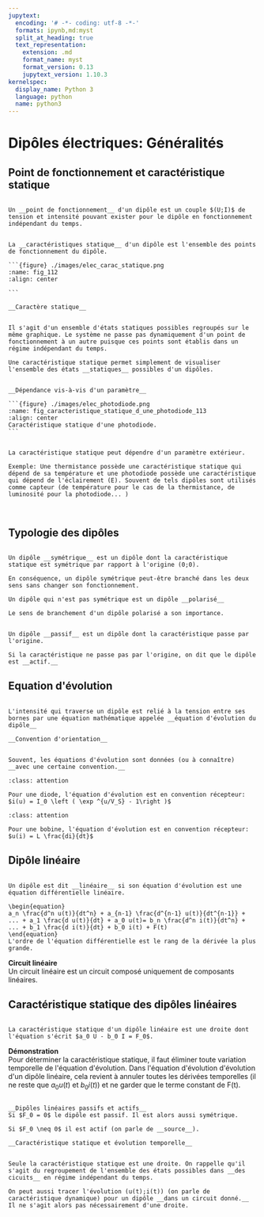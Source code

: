 ```yaml
---
jupytext:
  encoding: '# -*- coding: utf-8 -*-'
  formats: ipynb,md:myst
  split_at_heading: true
  text_representation:
    extension: .md
    format_name: myst
    format_version: 0.13
    jupytext_version: 1.10.3
kernelspec:
  display_name: Python 3
  language: python
  name: python3
---
```

# Dipôles électriques: Généralités

## Point de fonctionnement et caractéristique statique

````{important} __Définition : Point de fonctionnement__

Un __point de fonctionnement__ d'un dipôle est un couple $(U;I)$ de tension et intensité pouvant exister pour le dipôle en fonctionnement indépendant du temps.

````

````{important} __Définition : Caractéristique statique__

La __caractéristiques statique__ d'un dipôle est l'ensemble des points de fonctionnement du dipôle.

```{figure} ./images/elec_carac_statique.png
:name: fig_112
:align: center

```

````

````{attention}
__Caractère statique__


Il s'agit d'un ensemble d'états statiques possibles regroupés sur le même graphique. Le système ne passe pas dynamiquement d'un point de fonctionnement à un autre puisque ces points sont établis dans un régime indépendant du temps.

Une caractéristique statique permet simplement de visualiser l'ensemble des états __statiques__ possibles d'un dipôles.

````

````{dropdown} Remarque

__Dépendance vis-à-vis d'un paramètre__  

```{figure} ./images/elec_photodiode.png
:name: fig_caracteristique_statique_d_une_photodiode_113
:align: center
Caractéristique statique d'une photodiode.
```


La caractéristique statique peut dépendre d'un paramètre extérieur.

Exemple: Une thermistance possède une caractéristique statique qui dépend de sa température et une photodiode possède une caractéristique qui dépend de l'éclairement (E). Souvent de tels dipôles sont utilisés comme capteur (de température pour le cas de la thermistance, de luminosité pour la photodiode... )



````

## Typologie des dipôles

````{important} __Définition : Dipôle symétrique ou polarisé__

Un dipôle __symétrique__ est un dipôle dont la caractéristique statique est symétrique par rapport à l'origine (0;0).

En conséquence, un dipôle symétrique peut-être branché dans les deux sens sans changer son fonctionnement.

Un dipôle qui n'est pas symétrique est un dipôle __polarisé__

Le sens de branchement d'un dipôle polarisé a son importance.

````

````{important} __Définition : Dipôle passif ou actif__

Un dipôle __passif__ est un dipôle dont la caractéristique passe par l'origine.

Si la caractéristique ne passe pas par l'origine, on dit que le dipôle est __actif.__

````

## Equation d'évolution

````{important} __Définition : Equation d'évolution__

L'intensité qui traverse un dipôle est relié à la tension entre ses bornes par une équation mathématique appelée __équation d'évolution du dipôle__

````

````{attention}
__Convention d'orientation__


Souvent, les équations d'évolution sont données (ou à connaître) __avec une certaine convention.__

````

````{admonition} Exemple Equation d'évolution d'une diode
:class: attention

Pour une diode, l'équation d'évolution est en convention récepteur: $i(u) = I_0 \left ( \exp ^{u/V_S} - 1\right )$

````

````{admonition} Exemple Equation d'évolution d'une bobine
:class: attention

Pour une bobine, l'équation d'évolution est en convention récepteur: $u(i) = L \frac{di}{dt}$

````

## Dipôle linéaire

````{important} __Définition : Dipôle linéaire__

Un dipôle est dit __linéaire__ si son équation d'évolution est une équation différentielle linéaire.

\begin{equation}
a_n \frac{d^n u(t)}{dt^n} + a_{n-1} \frac{d^{n-1} u(t)}{dt^{n-1}} + ... + a_1 \frac{d u(t)}{dt} + a_0 u(t)= b_n \frac{d^n i(t)}{dt^n} + ... + b_1 \frac{d i(t)}{dt} + b_0 i(t) + F(t)
\end{equation}
L'ordre de l'équation différentielle est le rang de la dérivée la plus grande.

````


__Circuit linéaire__  
Un circuit linéaire est un circuit composé uniquement de composants linéaires.


## Caractéristique statique des dipôles linéaires

````{important} __Fondamental : Caractéristique statique des dipôles linéaires__

La caractéristique statique d'un dipôle linéaire est une droite dont l'équation s'écrit $a_0 U - b_0 I = F_0$.

````


__Démonstration__  
Pour déterminer la caractéristique statique, il faut éliminer toute variation temporelle de l'équation d'évolution. Dans l'équation d'évolution d'évolution d'un dipôle linéaire, cela revient à annuler toutes les dérivées temporelles (il ne reste que $a_0 u(t)$ et $b_0 i(t)$) et ne garder que le terme constant de F(t).


````{dropdown} Remarque

__Dipôles linéaires passifs et actifs__  
Si $F_0 = 0$ le dipôle est passif. Il est alors aussi symétrique.

Si $F_0 \neq 0$ il est actif (on parle de __source__).

````

````{attention}
__Caractéristique statique et évolution temporelle__


Seule la caractéristique statique est une droite. On rappelle qu'il s'agit du regroupement de l'ensemble des états possibles dans __des cicuits__ en régime indépendant du temps.

On peut aussi tracer l'évolution (u(t);i(t)) (on parle de caractéristique dynamique) pour un dipôle __dans un circuit donné.__ Il ne s'agit alors pas nécessairement d'une droite.

````